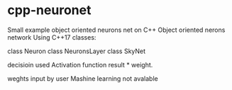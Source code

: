 # cpp-neuronet
Small example object oriented neurons net on C++
Object oriented nerons network
Using C++17
classes:

class Neuron
class NeuronsLayer
class SkyNet

decisioin used Activation function result * weight.

weghts input by user
Mashine learning not avalable
